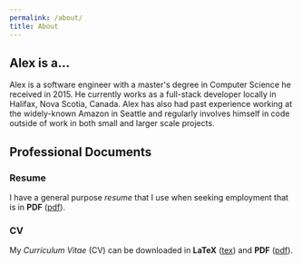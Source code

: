 ```yaml
---
permalink: /about/
title: About
---
```


## Alex is a...

Alex is a software engineer with a master's degree in Computer Science he received in 2015. He currently works as a full-stack developer locally in Halifax, Nova Scotia, Canada. Alex has also had past experience working at the widely-known Amazon in Seattle and regularly involves himself in code outside of work in both small and larger scale projects.

## Professional Documents

### Resume

I have a general purpose *resume* that I use when seeking employment that is in **PDF** ([pdf](docs/resume.pdf)).

### CV

My *Curriculum Vitae* (CV) can be downloaded in **LaTeX** ([tex](docs/cv.tex)) and **PDF** ([pdf](docs/cv.pdf)).
